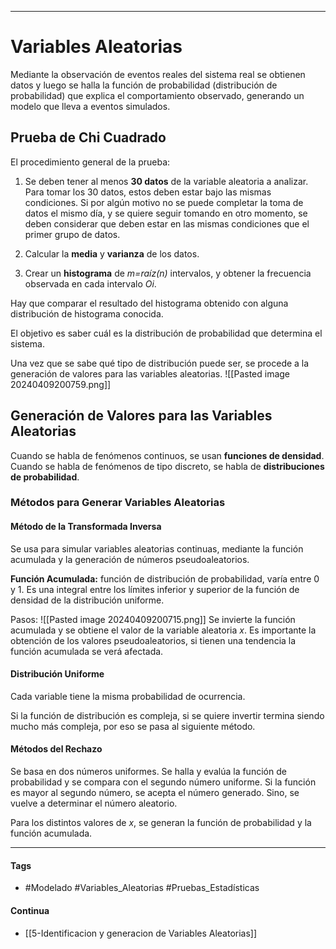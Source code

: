 
---

# Variables Aleatorias

Mediante la observación de eventos reales del sistema real se obtienen datos y luego se halla la función de probabilidad (distribución de probabilidad) que explica el comportamiento observado, generando un modelo que lleva a eventos simulados.

## Prueba de Chi Cuadrado

El procedimiento general de la prueba:

1. Se deben tener al menos **30 datos** de la variable aleatoria a analizar. Para tomar los 30 datos, estos deben estar bajo las mismas condiciones. Si por algún motivo no se puede completar la toma de datos el mismo día, y se quiere seguir tomando en otro momento, se deben considerar que deben estar en las mismas condiciones que el primer grupo de datos.

2. Calcular la **media** y **varianza** de los datos.

3. Crear un **histograma** de *m=raíz(n)* intervalos, y obtener la frecuencia observada en cada intervalo *Oi*.

Hay que comparar el resultado del histograma obtenido con alguna distribución de histograma conocida.

El objetivo es saber cuál es la distribución de probabilidad que determina el sistema.

Una vez que se sabe qué tipo de distribución puede ser, se procede a la generación de valores para las variables aleatorias.
![[Pasted image 20240409200759.png]]
## Generación de Valores para las Variables Aleatorias

Cuando se habla de fenómenos continuos, se usan **funciones de densidad**. Cuando se habla de fenómenos de tipo discreto, se habla de **distribuciones de probabilidad**.

### Métodos para Generar Variables Aleatorias

#### Método de la Transformada Inversa

Se usa para simular variables aleatorias continuas, mediante la función acumulada y la generación de números pseudoaleatorios.

**Función Acumulada:** función de distribución de probabilidad, varía entre 0 y 1. Es una integral entre los límites inferior y superior de la función de densidad de la distribución uniforme.

Pasos:
![[Pasted image 20240409200715.png]]
Se invierte la función acumulada y se obtiene el valor de la variable aleatoria *x*. Es importante la obtención de los valores pseudoaleatorios, si tienen una tendencia la función acumulada se verá afectada.

#### Distribución Uniforme

Cada variable tiene la misma probabilidad de ocurrencia.

Si la función de distribución es compleja, si se quiere invertir termina siendo mucho más compleja, por eso se pasa al siguiente método.

#### Métodos del Rechazo

Se basa en dos números uniformes. Se halla y evalúa la función de probabilidad y se compara con el segundo número uniforme. Si la función es mayor al segundo número, se acepta el número generado. Sino, se vuelve a determinar el número aleatorio.

Para los distintos valores de *x*, se generan la función de probabilidad y la función acumulada.

---
#### Tags
- #Modelado #Variables_Aleatorias #Pruebas_Estadísticas
#### Continua
- [[5-Identificacion y generacion de Variables Aleatorias]]